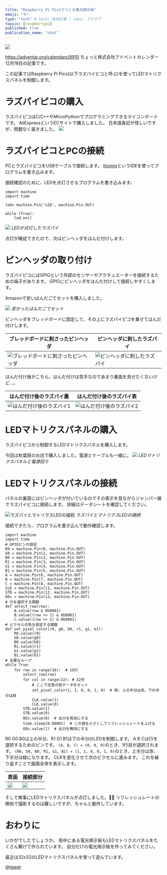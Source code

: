 ```yaml
---
title: "Raspberry Pi Picoでつくる電光掲示板"
emoji: "🪅"
type: "tech" # tech: 技術記事 / idea: アイデア
topics: [raspberrypi]
published: true
publication_name: "chot"
---
```


![](https://storage.googleapis.com/zenn-user-upload/ac1c95b7a50d-20231218.png)

https://adventar.org/calendars/8910
ちょっと株式会社アドベントカレンダー 12月18日の記事です。

この記事ではRaspberry Pi Pico(以下ラズパイピコと呼ぶ)を使ってLEDマトリクスパネルを制御します。

# ラズパイピコの購入

ラズパイピコはC/C++やMicroPythonでプログラミングできるマイコンボードです。
AliExpressというECサイトで購入しました。
日本語表記が怪しいですが、問題なく届きました。
![](https://storage.googleapis.com/zenn-user-upload/6ba580549401-20231212.png)

# ラズパイピコとPCの接続

PCとラズパイピコをUSBケーブルで接続します。
[thonny](https://thonny.org/)というIDEを使ってプログラムを書き込みます。

接続確認のために、LEDを点灯させるプログラムを書き込みます。

```python:LED点灯プログラム
import machine
import time

led= machine.Pin('LED', machine.Pin.OUT)

while (True):
    led.on()
```

![](https://storage.googleapis.com/zenn-user-upload/1503025e901d-20231113.jpeg)
_LEDが点灯したラズパイ_

点灯が確認できたので、次はピンヘッダをはんだ付けします。

# ピンヘッダの取り付け

ラズパイピコにはGPIOという外部のセンサーやアクチュエーターを接続するための端子があります。
GPIOにピンヘッダをはんだ付けして接続しやすくします。

Amazonで安いはんだごてセットを購入しました。

![](https://storage.googleapis.com/zenn-user-upload/1837a77eaa85-20231212.png)
_安かったはんだごてセット_

ピンヘッダをブレッドボードに固定して、その上にラズパイピコを乗せてはんだ付けします。

| ブレッドボードに刺さったピンヘッダ                                                                               | ピンヘッダに刺したラズパイ                                                                               |
| ---------------------------------------------------------------------------------------------------------------- | -------------------------------------------------------------------------------------------------------- |
| ![ブレッドボードに刺さったピンヘッダ](https://storage.googleapis.com/zenn-user-upload/bd530b7105a1-20231113.jpg) | ![ピンヘッダに刺したラズパイ](https://storage.googleapis.com/zenn-user-upload/0c857f367171-20231113.jpg) |

<!-- ![はんだ付け準備](https://storage.googleapis.com/zenn-user-upload/86362039a4ef-20231113.jpg) -->

はんだ付け後がこちら。はんだ付けは苦手なのであまり裏面を見せたくないけど...。

| はんだ付け後のラズパイ裏                                                                              | はんだ付け後のラズパイ表                                                                              |
| ----------------------------------------------------------------------------------------------------- | ----------------------------------------------------------------------------------------------------- |
| ![はんだ付け後のラズパイ1](https://storage.googleapis.com/zenn-user-upload/0920a0d42b8f-20231113.jpg) | ![はんだ付け後のラズパイ2](https://storage.googleapis.com/zenn-user-upload/93d752ade0aa-20231113.jpg) |

# LEDマトリクスパネルの購入

ラズパイピコから制御するLEDマトリクスパネルを購入します。

今回は秋葉原のお店で購入しました。電源とケーブルも一緒に。
![](https://storage.googleapis.com/zenn-user-upload/073a68efd05c-20231212.png)
_LEDマトリクスパネルと電源回り_

# LEDマトリクスパネルの接続

パネルの裏面にはピンヘッダが付いているのでその表示を見ながらジャンパー線でラズパイピコに接続します。
詳細はデータシートを確認してください。

![ラズパイとマトリクスLEDの接続](https://storage.googleapis.com/zenn-user-upload/b6667b2a32b3-20231113.jpg)
_ラズパイとマトリクスLEDの接続_

接続できたら、プログラムを書き込んで動作確認します。

```python:任意の色を表示するプログラム
import machine
import time
# GPIOピンの設定
R0 = machine.Pin(0, machine.Pin.OUT)
G0 = machine.Pin(1, machine.Pin.OUT)
B0 = machine.Pin(2, machine.Pin.OUT)
R1 = machine.Pin(3, machine.Pin.OUT)
G1 = machine.Pin(4, machine.Pin.OUT)
B1 = machine.Pin(5, machine.Pin.OUT)
A = machine.Pin(6, machine.Pin.OUT)
B = machine.Pin(7, machine.Pin.OUT)
C = machine.Pin(8, machine.Pin.OUT)
CLK = machine.Pin(11, machine.Pin.OUT)
STB = machine.Pin(12, machine.Pin.OUT)
OEn = machine.Pin(13, machine.Pin.OUT)
# 行を選択する関数
def select_row(row):
    A.value(row & 0b0001)
    B.value((row >> 1) & 0b0001)
    C.value((row >> 2) & 0b0001)
# ピクセルの色を設定する関数
def set_pixel_color(r0, g0, b0, r1, g1, b1):
    R0.value(r0)
    G0.value(g0)
    B0.value(b0)
    R1.value(r1)
    G1.value(g1)
    B1.value(b1)
# 主要なループ
while True:
    for row in range(16):  # 16行
        select_row(row)
        for col in range(32): # 32列
            # ここで任意の色データをセット
            set_pixel_color(1, 1, 0, 0, 1, 0)  # 例: 上の半分は赤、下の半分は緑
            CLK.value(1)
            CLK.value(0)
        STB.value(1)
        STB.value(0)
        OEn.value(0)  # 出力を有効にする
        time.sleep(0.00001)  # この値を小さくしてリフレッシュレートを上げる
        OEn.value(1)  # 出力を無効にする
```

R0 G0 B0は上の半分、R1 G1 B1は下の半分のLEDを制御します。
A B Cは行を選択するためのピンです。
`(A, B, C) = (0, 0, 0)`のとき、1行目が選択されます。
`(R0, G0, B0, R1, G1, B1) = (1, 1, 0, 0, 1, 0)`のとき、上半分は赤、下半分は緑になります。
CLKを変化させて次のピクセルに進みます。
これを繰り返すことで画面全体を表示します。

| 表面                                                                           | 接続部分                                                                       |
| ------------------------------------------------------------------------------ | ------------------------------------------------------------------------------ |
| ![](https://storage.googleapis.com/zenn-user-upload/6954cd68d1f0-20231212.png) | ![](https://storage.googleapis.com/zenn-user-upload/b7a554b1597b-20231212.png) |

そして無事にLEDマトリクスパネルが点灯しました。🎄🎄
リフレッシュレートの関係で撮影するのは難しいですが、ちゃんと動作しています。

# おわりに

いかがでしたでしょうか。
街中にある電光掲示板もLEDマトリクスパネルをたくさん繋げて作られています。
自分だけの電光掲示板を作ってみてください。

最近は32x32のLEDマトリクスパネルを使って遊んでいます。

@[tweet](https://twitter.com/fukke0906/status/1717221703410242000)
